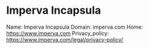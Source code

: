 
# Imperva Incapsula

Name: Imperva Incapsula
Domain: imperva.com
Home: https://www.imperva.com
Privacy_policy: https://www.imperva.com/legal/privacy-policy/
